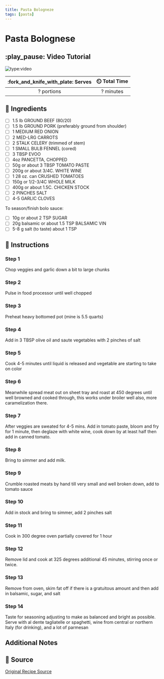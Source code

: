 ```yaml
---
title: Pasta Bologneze
tags: [pasta]
---
```


# Pasta Bolognese

## :play_pause: Video Tutorial
![type:video](https://www.youtube.com/embed/d8Gq5SyZI34?si=TF19wLMMIMolVk5T)

| :fork_and_knife_with_plate: Serves | :timer_clock: Total Time |
|:----------------------------------:|:-----------------------: |
| ? portions | ? minutes |

## :salt: Ingredients
- [ ] 1.5 lb GROUND BEEF (80/20)
- [ ] 1.5 lb GROUND PORK (preferably ground from shoulder)
- [ ] 1 MEDIUM RED ONION
- [ ] 2 MED-LRG CARROTS
- [ ] 2 STALK CELERY (trimmed of stem)
- [ ] 1 SMALL BULB FENNEL (cored)
- [ ] 3 TBSP EVOO
- [ ] 4oz PANCETTA, CHOPPED
- [ ] 50g or about 3 TBSP TOMATO PASTE
- [ ] 200g or about 3/4C. WHITE WINE
- [ ] 1 28 oz. can CRUSHED TOMATOES
- [ ] 150g or 1/2-3/4C WHOLE MILK
- [ ] 400g or about 1.5C. CHICKEN STOCK
- [ ] 2 PINCHES SALT
- [ ] 4-5 GARLIC CLOVES

To season/finish bolo sauce:
- [ ] 10g or about 2 TSP SUGAR
- [ ] 20g balsamic or about 1.5 TSP BALSAMIC VIN
- [ ] 5-8 g salt (to taste) about 1 TSP

## :pencil: Instructions

### Step 1
Chop veggies and garlic down a bit to large chunks
### Step 2
Pulse in food processor until well chopped
### Step 3
Preheat heavy bottomed pot (mine is 5.5 quarts)
### Step 4
Add in 3 TBSP olive oil and saute vegetables with 2 pinches of salt
### Step 5
Cook 4-5 minutes until liquid is released and vegetable are starting to take on color
### Step 6
Meanwhile spread meat out on sheet tray and roast at 450 degrees until well browned and cooked through, this works under broiler well also, more caramelization there.
### Step 7
After veggies are sweated for 4-5 mins. Add in tomato paste, bloom and fry for 1 minute, then deglaze with white wine, cook down by at least half then add in canned tomato.
### Step 8
Bring to simmer and add milk.
### Step 9
Crumble roasted meats by hand till very small and well broken down, add to tomato sauce
### Step 10
Add in stock and bring to simmer, add 2 pinches salt
### Step 11
Cook in 300 degree oven partially covered for 1 hour
### Step 12
Remove lid and cook at 325 degrees additional 45 minutes, stirring once or twice.
### Step 13
Remove from oven, skim fat off if there is a gratuitous amount and then add in balsamic, sugar, and salt
### Step 14
Taste for seasoning adjusting to make as balanced and bright as possible. Serve with al dente tagliatelle or spaghetti, wine from central or northern Italy (for drinking), and a lot of parmesan

## Additional Notes

## :link: Source
[Original Recipe Source](https://www.youtube.com/embed/d8Gq5SyZI34?si=TF19wLMMIMolVk5T)

